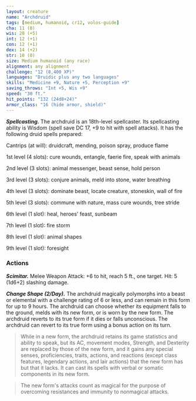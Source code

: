 ```yaml
---
layout: creature
name: "Archdruid"
tags: [medium, humanoid, cr12, volos-guide]
cha: 11 (0)
wis: 20 (+5)
int: 12 (+1)
con: 12 (+1)
dex: 14 (+2)
str: 10 (0)
size: Medium humanoid (any race)
alignment: any alignment
challenge: "12 (8,400 XP)"
languages: "Druidic plus any two languages"
skills: "Medicine +9, Nature +5, Perception +9"
saving_throws: "Int +5, Wis +9"
speed: "30 ft."
hit_points: "132 (24d8+24)"
armor_class: "16 (hide armor, shield)"
---
```


***Spellcasting.*** The archdruid is an 18th-level spellcaster. Its spellcasting ability is Wisdom (spell save DC 17, +9 to hit with spell attacks). It has the following druid spells prepared:

Cantrips (at will): druidcraft, mending, poison spray, produce flame

1st level (4 slots): cure wounds, entangle, faerie fire, speak with animals

2nd level (3 slots): animal messenger, beast sense, hold person

3rd level (3 slots): conjure animals, meld into stone, water breathing

4th level (3 slots): dominate beast, locate creature, stoneskin, wall of fire

5th level (3 slots): commune with nature, mass cure wounds, tree stride

6th level (1 slot): heal, heroes' feast, sunbeam

7th level (1 slot): fire storm

8th level (1 slot): animal shapes

9th level (1 slot): foresight

### Actions

***Scimitar.*** Melee Weapon Attack: +6 to hit, reach 5 ft., one target. Hit: 5 (1d6+2) slashing damage.

***Change Shape (2/Day).*** The archdruid magically polymorphs into a beast or elemental with a challenge rating of 6 or less, and can remain in this form for up to 9 hours. The archdruid can choose whether its equipment falls to the ground, melds with its new form, or is worn by the new form. The archdruid reverts to its true form if it dies or falls unconscious. The archdruid can revert to its true form using a bonus action on its turn.

>While in a new form, the archdruid retains its game statistics and ability to speak, but its AC, movement modes, Strength, and Dexterity are replaced by those of the new form, and it gains any special senses, proficiencies, traits, actions, and reactions (except class features, legendary actions, and lair actions) that the new form has but that it lacks. It can cast its spells with verbal or somatic components in its new form.

>The new form's attacks count as magical for the purpose of overcoming resistances and immunity to nonmagical attacks.